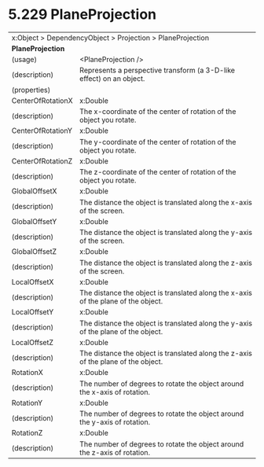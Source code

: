 <html dir="LTR" xmlns:mshelp="http://msdn.microsoft.com/mshelp" xmlns:ddue="http://ddue.schemas.microsoft.com/authoring/2003/5" xmlns:xlink="http://www.w3.org/1999/xlink" xmlns:tool="http://www.microsoft.com/tooltip">

<body>
 <input type="hidden" id="userDataCache" class="userDataStyle">
 <input type="hidden" id="hiddenScrollOffset">
 <img id="dropDownImage" style="display:none; height:0; width:0;" src="../local/drpdown.gif">
 <img id="dropDownHoverImage" style="display:none; height:0; width:0;" src="../local/drpdown_orange.gif">
 <img id="collapseImage" style="display:none; height:0; width:0;" src="../local/collapse.gif">
 <img id="expandImage" style="display:none; height:0; width:0;" src="../local/exp.gif">
 <img id="collapseAllImage" style="display:none; height:0; width:0;" src="../local/collall.gif">
 <img id="expandAllImage" style="display:none; height:0; width:0;" src="../local/expall.gif">
 <img id="copyImage" style="display:none; height:0; width:0;" src="../local/copycode.gif">
 <img id="copyHoverImage" style="display:none; height:0; width:0;" src="../local/copycodeHighlight.gif">
 <div id="header"><h1 class="heading">5.229 PlaneProjection</h1></div>

 <div id="mainSection">
 <div id="mainBody">
 <div id="allHistory" class="saveHistory" onsave="saveAll()" onload="loadAll()"></div>
 <p xmlns:wsd="http://wsdev.schemas.microsoft.com/authoring/2008/2" xmlns:msxsl="urn:schemas-microsoft-com:xslt" xmlns:script="urn:script" xmlns:build="urn:build">
 </p>
 <div id="sectionSection0" class="section" name="collapseableSection">
 <content xmlns="http://ddue.schemas.microsoft.com/authoring/2003/5" xmlns:wsd="http://wsdev.schemas.microsoft.com/authoring/2008/2" xmlns:msxsl="urn:schemas-microsoft-com:xslt" xmlns:script="urn:script" xmlns:build="urn:build">
 </content>
 </div>
 <div id="sectionSection1" class="section" name="collapseableSection">
 <content xmlns="http://ddue.schemas.microsoft.com/authoring/2003/5" xmlns:wsd="http://wsdev.schemas.microsoft.com/authoring/2008/2" xmlns:msxsl="urn:schemas-microsoft-com:xslt" xmlns:script="urn:script" xmlns:build="urn:build">
 <table class="ProtocolAuthoredTable" xmlns="">
 <tr><td colspan="2">
<mshelp:link keywords="55aacd72-e114-4aa1-b774-3f7ded5e1f7d" tabindex="0">x:Object</mshelp:link> &gt; <mshelp:link keywords="c4d521a5-4c74-448c-997c-0e9e9c99e9b7" tabindex="0">DependencyObject</mshelp:link> &gt; <mshelp:link keywords="db32514f-39c0-40a4-b19c-b891f45a7a39" tabindex="0">Projection</mshelp:link> &gt; <mshelp:link keywords="923da5d1-326a-4546-91f6-140406ca383d" tabindex="0">PlaneProjection</mshelp:link> </td>
 </tr>
 <tr><td colspan="2">
 <b>PlaneProjection</b> </td>
 </tr>
 <tr><td><div class="indent0">(usage)</div></td>
 <td>&lt;PlaneProjection /&gt;</td>
 </tr>
 <tr><td><div class="indent0">(description)</div></td>
 <td>Represents a perspective transform (a 3-D-like effect) on an object.</td>
 </tr>
 <tr><td><div class="indent0">(properties)</div></td>
 <td></td>
 </tr>
 <tr><td><div class="indent2">CenterOfRotationX</div></td>
 <td><mshelp:link keywords="b4cd2d49-bb12-4f4b-ba12-424f101aa37d" tabindex="0">x:Double</mshelp:link></td>
 </tr>
 <tr><td><div class="indent4">(description)</div></td>
 <td>The x-coordinate of the center of rotation of the object you rotate.</td>
 </tr>
 <tr><td><div class="indent2">CenterOfRotationY</div></td>
 <td><mshelp:link keywords="b4cd2d49-bb12-4f4b-ba12-424f101aa37d" tabindex="0">x:Double</mshelp:link></td>
 </tr>
 <tr><td><div class="indent4">(description)</div></td>
 <td>The y-coordinate of the center of rotation of the object you rotate.</td>
 </tr>
 <tr><td><div class="indent2">CenterOfRotationZ</div></td>
 <td><mshelp:link keywords="b4cd2d49-bb12-4f4b-ba12-424f101aa37d" tabindex="0">x:Double</mshelp:link></td>
 </tr>
 <tr><td><div class="indent4">(description)</div></td>
 <td>The z-coordinate of the center of rotation of the object you rotate.</td>
 </tr>
 <tr><td><div class="indent2">GlobalOffsetX</div></td>
 <td><mshelp:link keywords="b4cd2d49-bb12-4f4b-ba12-424f101aa37d" tabindex="0">x:Double</mshelp:link></td>
 </tr>
 <tr><td><div class="indent4">(description)</div></td>
 <td>The distance the object is translated along the x-axis of the screen.</td>
 </tr>
 <tr><td><div class="indent2">GlobalOffsetY</div></td>
 <td><mshelp:link keywords="b4cd2d49-bb12-4f4b-ba12-424f101aa37d" tabindex="0">x:Double</mshelp:link></td>
 </tr>
 <tr><td><div class="indent4">(description)</div></td>
 <td>The distance the object is translated along the y-axis of the screen.</td>
 </tr>
 <tr><td><div class="indent2">GlobalOffsetZ</div></td>
 <td><mshelp:link keywords="b4cd2d49-bb12-4f4b-ba12-424f101aa37d" tabindex="0">x:Double</mshelp:link></td>
 </tr>
 <tr><td><div class="indent4">(description)</div></td>
 <td>The distance the object is translated along the z-axis of the screen.</td>
 </tr>
 <tr><td><div class="indent2">LocalOffsetX</div></td>
 <td><mshelp:link keywords="b4cd2d49-bb12-4f4b-ba12-424f101aa37d" tabindex="0">x:Double</mshelp:link></td>
 </tr>
 <tr><td><div class="indent4">(description)</div></td>
 <td>The distance the object is translated along the x-axis of the plane of the object.</td>
 </tr>
 <tr><td><div class="indent2">LocalOffsetY</div></td>
 <td><mshelp:link keywords="b4cd2d49-bb12-4f4b-ba12-424f101aa37d" tabindex="0">x:Double</mshelp:link></td>
 </tr>
 <tr><td><div class="indent4">(description)</div></td>
 <td>The distance the object is translated along the y-axis of the plane of the object.</td>
 </tr>
 <tr><td><div class="indent2">LocalOffsetZ</div></td>
 <td><mshelp:link keywords="b4cd2d49-bb12-4f4b-ba12-424f101aa37d" tabindex="0">x:Double</mshelp:link></td>
 </tr>
 <tr><td><div class="indent4">(description)</div></td>
 <td>The distance the object is translated along the z-axis of the plane of the object.</td>
 </tr>
 <tr><td><div class="indent2">RotationX</div></td>
 <td><mshelp:link keywords="b4cd2d49-bb12-4f4b-ba12-424f101aa37d" tabindex="0">x:Double</mshelp:link></td>
 </tr>
 <tr><td><div class="indent4">(description)</div></td>
 <td>The number of degrees to rotate the object around the x-axis of rotation.</td>
 </tr>
 <tr><td><div class="indent2">RotationY</div></td>
 <td><mshelp:link keywords="b4cd2d49-bb12-4f4b-ba12-424f101aa37d" tabindex="0">x:Double</mshelp:link></td>
 </tr>
 <tr><td><div class="indent4">(description)</div></td>
 <td>The number of degrees to rotate the object around the y-axis of rotation.</td>
 </tr>
 <tr><td><div class="indent2">RotationZ</div></td>
 <td><mshelp:link keywords="b4cd2d49-bb12-4f4b-ba12-424f101aa37d" tabindex="0">x:Double</mshelp:link></td>
 </tr>
 <tr><td><div class="indent4">(description)</div></td>
 <td>The number of degrees to rotate the object around the z-axis of rotation.</td>
 </tr>
</table>
 </content>
 </div>
 <!--[if gte IE 5]>
 <tool:tip element="languageFilterToolTip" avoidmouse="false"/>
 <![endif]-->
 </div>
 <a name="feedback"></a><span></span>
 </div>
</body></html>
